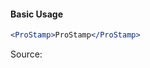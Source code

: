 #### Basic Usage

```jsx
<ProStamp>ProStamp</ProStamp>
```

Source:

```js { "file": "./ProStamp.js" }
```
